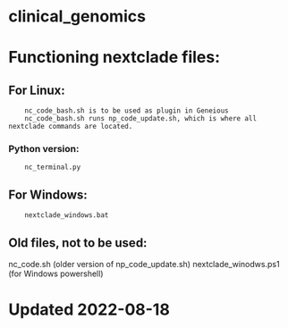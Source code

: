 # clinical_genomics

# Functioning nextclade files:

## For Linux:
        nc_code_bash.sh is to be used as plugin in Geneious  
        nc_code_bash.sh runs np_code_update.sh, which is where all nextclade commands are located.
  
 ### Python version:
        nc_terminal.py 
  

## For Windows:
        nextclade_windows.bat

## Old files, not to be used: 
  nc_code.sh (older version of np_code_update.sh) 
  nextclade_winodws.ps1 (for Windows powershell)
  
  # Updated 2022-08-18
